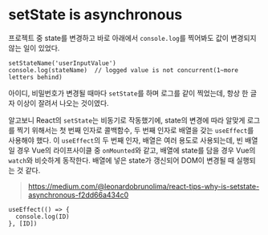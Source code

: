 # setState is asynchronous

프로젝트 중 state를 변경하고 바로 아래에서 `console.log`를 찍어봐도 값이 변경되지 않는 일이 있었다. 

```react
setStateName('userInputValue')
console.log(stateName)  // logged value is not concurrent(1~more letters behind)
```

아이디, 비밀번호가 변경될 때마다 `setState`를 하며 로그를 같이 찍었는데, 항상 한 글자 이상이 잘려서 나오는 것이였다. 



알고보니 React의 `setState`는 비동기로 작동했기에, state의 변경에 따라 알맞게 로그를 찍기 위해서는 첫 번째 인자로 콜백함수, 두 번째 인자로 배열을 갖는 `useEffect`를 사용해야 했다. 이 `useEffect`의 두 번째 인자, 배열은 여러 용도로 사용되는데, 빈 배열일 경우 Vue의 라이프사이클 중 `onMounted`와 같고, 배열에 state를 담을 경우 Vue의 `watch`와 비슷하게 동작한다. 배열에 넣은 state가 갱신되어 DOM이 변경될 때 실행되는 것 같다.

> https://medium.com/@leonardobrunolima/react-tips-why-is-setstate-asynchronous-f2dd66a434c0



```react
useEffect(() => {
  console.log(ID)
}, [ID])
```

